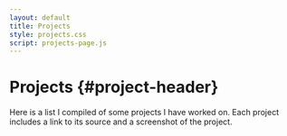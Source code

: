 ```yaml
---
layout: default
title: Projects
style: projects.css
script: projects-page.js
---
```


Projects {#project-header}
========
Here is a list I compiled of some projects I have worked on. Each project includes a link to its source and a screenshot of the project.

<table id="projects"></table>